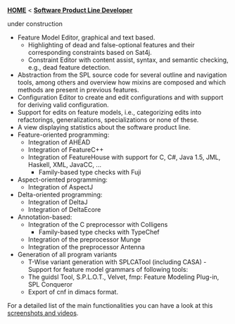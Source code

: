 <!-- Breadcrumb -->
[**HOME**](https://github.com/tthuem/FeatureIDE/wiki) < [**Software Product Line Developer**](https://github.com/tthuem/FeatureIDE/wiki/Software-Product-Line-Developer)

<!-- Introduction -->
under construction

<!-- Outline -->

<!-- Content -->
- Feature Model Editor, graphical and text based.
   - Highlighting of dead and false-optional features and their corresponding constraints based on Sat4j.
   - Constraint Editor with content assist, syntax, and semantic checking, e.g., dead feature detection.
- Abstraction from the SPL source code for several outline and navigation tools, among others and overview how mixins are composed and which methods are present in previous features.
- Configuration Editor to create and edit configurations and with support for deriving valid configuration.
- Support for edits on feature models, i.e., categorizing edits into refactorings, generalizations, specializations or none of these.
- A view displaying statistics about the software product line.
- Feature-oriented programming:
   - Integration of AHEAD
   - Integration of FeatureC++
   - Integration of FeatureHouse with support for C, C#, Java 1.5, JML, Haskell, XML, JavaCC, ...
      - Family-based type checks with Fuji
- Aspect-oriented programming:
   - Integration of AspectJ
- Delta-oriented programming:
   - Integration of DeltaJ
   - Integration of DeltaEcore
- Annotation-based:
   - Integration of the C preprocessor with Colligens
      - Family-based type checks with TypeChef
   - Integration of the preprocessor Munge
   - Integration of the preprocessor Antenna
- Generation of all program variants
   - T-Wise variant generation with SPLCATool (including CASA)
-Support for feature model grammars of following tools:
   - The guidsl Tool, S.P.L.O.T., Velvet, fmp: Feature Modeling Plug-in, SPL Conqueror
   - Export of cnf in dimacs format.

For a detailed list of the main functionalities you can have a look at this [screenshots and videos](http://wwwiti.cs.uni-magdeburg.de/iti_db/research/featureide/#screenshots).